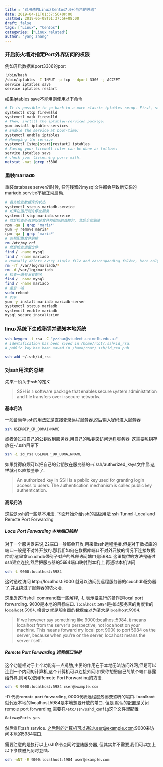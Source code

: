 ```yaml
---
title : "对用过的Linux(Centos7.0+)指令的总结"
date: 2019-04-11T01:37:56+08:00
lastmod: 2019-05-08T01:37:56+08:00
draft: false
tags: ["Linux", "Centos"]
categories: ["Linux related"]
author: "yang zhang"
---
```

### 开启防火墙对指定Port外界访问的权限
例如开启数据库port3306的port
```bash
!/bin/bash
/sbin/iptables -I INPUT -p tcp --dport 3306 -j ACCEPT
service iptables save
service iptables restart
```
如果iptables save不能用则使用以下命令
```bash
# It is possible to go back to a more classic iptables setup. First, stop and mask the firewalld service:
systemctl stop firewalld
systemctl mask firewalld
# Then, install the iptables-services package:
yum install iptables-services
# Enable the service at boot-time:
systemctl enable iptables
# Managing the service
systemctl [stop|start|restart] iptables
# Saving your firewall rules can be done as follows:
service iptables save
# check your listenning ports with:
netstat -nat |grep :3306
```

### 重装mariadb
重装database server的时候, 任何残留的mysql文件都会导致新安装的mariadb.service不能正常启动.
```bash
# 首先检查数据库的状态
systemctl status mariadb.service
# 如果在运行则先停止服务
systemctl stop mariadb.service
# 然后检查所有的安装文件和相应的依赖包, 然后全部删掉
rpm -qa | grep 'maria*'
yum -y remove maria*
rpm -qa | grep 'maria*'
# 先把配置文件删掉
rm /etc/my.cnf
# 然后检查遗留文件
find / -name mysql
find / -name mariadb
# Manually delete every single file and corresponding folder, here only shows part of code as example. 
rm -rf /var/log/mariadb/*
rm -d /var/log/mariadb
# 检查一遍有没有剩余
find / -name mysql
find / -name mariadb
# 重启一哈
sudo reboot
# 安装
yum -y install mariadb mariadb-server
systemctl status mariadb
systemctl enable mariadb
mysql_secure_installation
```

### linux系统下生成秘钥并通知本地系统
```bash
ssh-keygen -t rsa -C "yzzhan@student.unimelb.edu.au"
# identification has been saved in /home/root/.ssh/id_rsa.
# public key has been saved in /home/root/.ssh/id_rsa.pub

ssh-add ~/.ssh/id_rsa

```

### 对ssh用法的总结
先来一段关于ssh的定义
> SSH is a software package that enables secure system administration and file transfers over insecure networks.

#### 基本用法
一般最简单ssh的用法就是直接登录远程服务器,然后输入密码进入服务器
```bash
ssh USER@IP_OR_DOMAINNAME
```
或者通过把自己的公钥放到服务器,用自己的私钥来访问远程服务器. 这需要私钥存放在~/.ssh目录下
```bash
ssh -i id_rsa USER@IP_OR_DOMAINNAME
```
如果觉得麻烦可以把自己的公钥放在服务器的~/.ssh/authorized_keys文件里.这样就可以直接登录了.
> An authorized key in SSH is a public key used for granting login access to users. The authentication mechanism is called public key authentication.

#### 高级用法
这些是ssh的一些基本用法. 下面开始介绍ssh的高级用法 ssh Tunnel-Local and Remote Port Forwarding

##### Local Port Forwarding 本地端口映射
对于一个服务器来说,22端口一般都会开放,用来做ssh远程连接.但是对于数据库的端口一般是不对外开放的.那我们如何在数据库端口不对外开放的情况下连接数据库呢.这里拿couchdb做例子对应的外部访问端口是5984.
这里提供的方法是通过ssh建立连接,然后把服务器的5984端口映射到本机上,再通过本机访问
```bash
ssh -L 9000:localhost:5984
```
这时通过访问 http://localhost:9000 就可以访问到远程服务器的couchdb服务器了,并且绕过了服务器的防火墙.

这里对这行shell command做一些解释, -L 表示要进行的操作是local port forwarding. 9000是本地的目标端口. `localhost:5984`是指以服务器的角度看的localhost:5984, 换言之就是服务器的数据库以为请求是localhost:5984.
> If we however say something like 9000:localhost:5984, it means localhost from the server’s perspective, not localhost on your machine. This means forward my local port 9000 to port 5984 on the server, because when you’re on the server, localhost means the server itself.

##### Remote Port Forwarding 远程端口映射
这个功能相对于上个功能有一点鸡肋,主要的作用在于本地无法访问外网,但是可以连到一个内网的计算机,这个计算机可以连接外网.如果你想把自己的某个端口暴露给外界,则可以使用Remote Port Forwarding的方法.
```bash
ssh -R 9000:localhost:5984 user@example.com
```
-R 代表remote port forwarding, 9000代表远程服务器要监听的端口. localhost就代表本地的localhost,5984是本地想要开放的端口. 但是,默认的配置是关闭remote port forwarding,需要在`/etc/ssh/sshd_config`这个文件里配置
```bash
GatewayPorts yes
```
然后重启ssh service. 之后别的计算机可以通过user@example.com:9000来访问本地的5984端口.

需要注意的是执行以上ssh命令会同时登陆服务器, 但其实并不需要,我们可以加上以下参数避免同时登陆.
```bash
ssh -nNT -R 9000:localhost:5984 user@example.com
```



